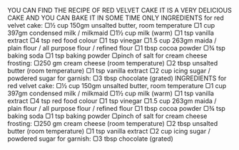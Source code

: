 YOU CAN FIND THE RECIPE OF RED VELVET CAKE IT IS A VERY DELICIOUS CAKE AND YOU CAN BAKE IT IN SOME TIME ONLY 
INGREDIENTS 
for red velvet cake:
▢½ cup 150gm unsalted butter, room temperature
▢1 cup 397gm condensed milk / milkmaid
▢1½ cup milk (warm)
▢1 tsp vanilla extract
▢4 tsp red food colour
▢1 tsp vinegar
▢1.5 cup 263gm maida / plain flour / all purpose flour / refined flour
▢1 tbsp cocoa powder
▢¾ tsp baking soda
▢1 tsp baking powder
▢pinch of salt
for cream cheese frosting:
▢250 gm cream cheese (room temperature)
▢2 tbsp unsalted butter (room temperature)
▢1 tsp vanilla extract
▢2 cup icing sugar / powdered sugar
for garnish:
▢3 tbsp chocolate (grated)
INGREDIENTS 
for red velvet cake:
▢½ cup 150gm unsalted butter, room temperature
▢1 cup 397gm condensed milk / milkmaid
▢1½ cup milk (warm)
▢1 tsp vanilla extract
▢4 tsp red food colour
▢1 tsp vinegar
▢1.5 cup 263gm maida / plain flour / all purpose flour / refined flour
▢1 tbsp cocoa powder
▢¾ tsp baking soda
▢1 tsp baking powder
▢pinch of salt
for cream cheese frosting:
▢250 gm cream cheese (room temperature)
▢2 tbsp unsalted butter (room temperature)
▢1 tsp vanilla extract
▢2 cup icing sugar / powdered sugar
for garnish:
▢3 tbsp chocolate (grated)
